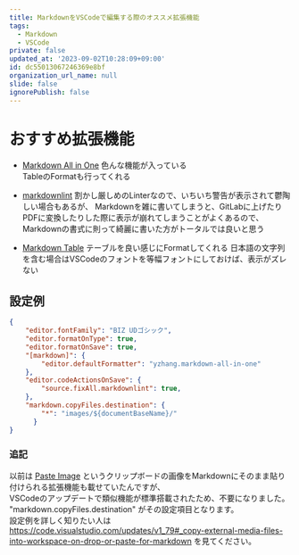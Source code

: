 ```yaml
---
title: MarkdownをVSCodeで編集する際のオススメ拡張機能
tags:
  - Markdown
  - VSCode
private: false
updated_at: '2023-09-02T10:28:09+09:00'
id: dc55013067246369e8bf
organization_url_name: null
slide: false
ignorePublish: false
---
```

# おすすめ拡張機能

* [Markdown All in One](https://marketplace.visualstudio.com/items?itemName=yzhang.markdown-all-in-one)
    色んな機能が入っている  
    TableのFormatも行ってくれる

* [markdownlint](https://marketplace.visualstudio.com/items?itemName=DavidAnson.vscode-markdownlint)
    割かし厳しめのLinterなので、いちいち警告が表示されて鬱陶しい場合もあるが、
    Markdownを雑に書いてしまうと、GitLabに上げたりPDFに変換したりした際に表示が崩れてしまうことがよくあるので、
    Markdownの書式に則って綺麗に書いた方がトータルでは良いと思う

* [Markdown Table](https://marketplace.visualstudio.com/items?itemName=TakumiI.markdowntable)
    テーブルを良い感じにFormatしてくれる
    日本語の文字列を含む場合はVSCodeのフォントを等幅フォントにしておけば、表示がズレない

## 設定例

```.vscode/setting.json
{
    "editor.fontFamily": "BIZ UDゴシック",
    "editor.formatOnType": true,
    "editor.formatOnSave": true,
    "[markdown]": {
        "editor.defaultFormatter": "yzhang.markdown-all-in-one"
    },
    "editor.codeActionsOnSave": {
        "source.fixAll.markdownlint": true,
    },
    "markdown.copyFiles.destination": {
        "*": "images/${documentBaseName}/"
      }
}
```

### 追記

以前は [Paste Image](https://marketplace.visualstudio.com/items?itemName=mushan.vscode-paste-image) というクリップボードの画像をMarkdownにそのまま貼り付けられる拡張機能も載せていたんですが、  
VSCodeのアップデートで類似機能が標準搭載されたため、不要になりました。  
"markdown.copyFiles.destination" がその設定項目となります。  
設定例を詳しく知りたい人は  
<https://code.visualstudio.com/updates/v1_79#_copy-external-media-files-into-workspace-on-drop-or-paste-for-markdown>
を見てください。
